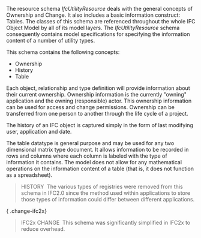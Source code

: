 ﻿The resource schema _IfcUtilityResource_ deals with the general concepts of Ownership and Change. It also includes a basic information construct: Tables. The classes of this schema are referenced throughout the whole IFC Object Model by all of its model layers. The _IfcUtilityResource_ schema consequently contains model specifications for specifying the information content of a number of utility types.

This schema contains the following concepts:

* Ownership
* History
* Table

Each object, relationship and type definition will provide information about their current ownership. Ownership information is the currently "owning" application and the owning (responsible) actor. This ownership information can be used for access and change permissions. Ownership can be transferred from one person to another through the life cycle of a project.

The history of an IFC object is captured simply in the form of last modifying user, application and date.

The table datatype is general purpose and may be used for any two dimensional matrix type document. It allows information to be recorded in rows and columns where each column is labeled with the type of information it contains. The model does not allow for any mathematical operations on the information content of a table (that is, it does not function as a spreadsheet).

> HISTORY&nbsp; The various types of registries were removed from this schema in IFC2.0 since the method used within applications to store those types of information could differ between different applications.

{ .change-ifc2x}
> IFC2x CHANGE&nbsp; This schema was significantly simplified in IFC2x to reduce overhead.
